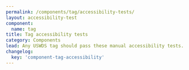 ```yaml
---
permalink: /components/tag/accessibility-tests/
layout: accessibility-test
component:
  name: tag
title: Tag accessibility tests
category: Components
lead: Any USWDS tag should pass these manual accessibility tests.
changelog:
  key: 'component-tag-accessibility'
---
```

